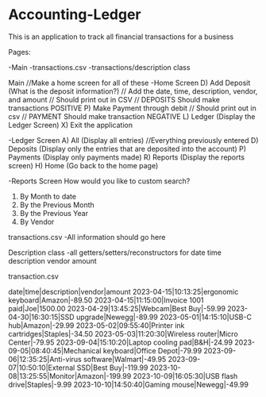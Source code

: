 # Accounting-Ledger

This is an application to track all financial transactions for a business 


Pages:

-Main
-transactions.csv 
-transactions/description class

Main
//Make a home screen for all of these
-Home Screen
D) Add Deposit (What is the deposit information?)
// Add the date, time, description, vendor, and amount
// Should print out in CSV
// DEPOSITS Should make transactions POSITIVE
P) Make Payment through debit 
// Should print out  in csv
// PAYMENT Should make transaction NEGATIVE
L) Ledger (Display the Ledger Screen)
X) Exit the application

-Ledger Screen
A) All (Display all entries)
//Everything previously entered
D) Deposits (Display only the entries that are deposited into the account)
P) Payments (Display only payments made)
R) Reports (Display the reports screen)
H) Home (Go back to the home page)


-Reports Screen 
How would you like to custom search?
1) By Month to date
2) By the Previous Month
3) By the Previous Year
5) By Vendor




transactions.csv
-All information should go here


Description class
-all getters/setters/reconstructors for
date
time
description
vendor
amount



transaction.csv


date|time|description|vendor|amount 
2023-04-15|10:13:25|ergonomic keyboard|Amazon|-89.50 
2023-04-15|11:15:00|Invoice 1001 paid|Joe|1500.00
2023-04-29|13:45:25|Webcam|Best Buy|-59.99
2023-04-30|16:30:15|SSD upgrade|Newegg|-89.99
2023-05-01|14:15:10|USB-C hub|Amazon|-29.99
2023-05-02|09:55:40|Printer ink cartridges|Staples|-34.50
2023-05-03|11:20:30|Wireless router|Micro Center|-79.95
2023-09-04|15:10:20|Laptop cooling pad|B&H|-24.99
2023-09-05|08:40:45|Mechanical keyboard|Office Depot|-79.99
2023-09-06|12:35:25|Anti-virus software|Walmart|-49.95
2023-09-07|10:50:10|External SSD|Best Buy|-119.99
2023-10-08|13:25:55|Monitor|Amazon|-199.99
2023-10-09|16:05:30|USB flash drive|Staples|-9.99
2023-10-10|14:50:40|Gaming mouse|Newegg|-49.99
